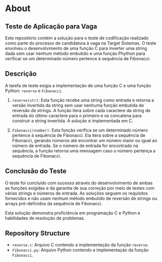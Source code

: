 # About

## Teste de Aplicação para Vaga

Este repositório contém a solução para o teste de codificação realizado como parte do processo de candidatura à vaga na Target Sistemas. O teste envolveu o desenvolvimento de uma função C para inverter uma string dada sem usar nenhum método embutido e uma função Phython para verificar se um determinado número pertence à sequência de Fibonacci.

## Descrição

A tarefa de teste exigia a implementação de uma função C e uma função Python: `reverse` e `Fibonacci`.

1. `reverse(str)`: Esta função recebe uma string como entrada e retorna a versão invertida da string sem usar nenhuma função embutida de reversão de strings. A função itera sobre cada caractere da string de entrada do último caractere para o primeiro e os concatena para construir a string invertida. A solução é implementada em C.

2. `Fibonacci(number)`: Esta função verifica se um determinado número pertence à sequência de Fibonacci. Ela itera sobre a sequência de Fibonacci, gerando números até encontrar um número maior ou igual ao número de entrada. Se o número de entrada for encontrado na sequência, a função retorna uma mensagem caso o número pertença a sequência de Fibonacci.

## Conclusão do Teste

O teste foi concluído com sucesso através do desenvolvimento de ambas as funções exigidas e da garantia de sua correção por meio de testes com várias strings e números de entrada. As soluções seguem os requisitos fornecidos e não usam nenhum método embutido de reversão de strings ou arrays pré-definidos da sequência de Fibonacci.

Esta solução demonstra proficiência em programação C e Python e habilidades de resolução de problemas.


## Repository Structure

- `reverse.c`: Arquivo C contendo a implementação da função `reverse`.
- `Fibonacci.py`: Arquivo Python contendo a implementação da função `Fibonacci`.

